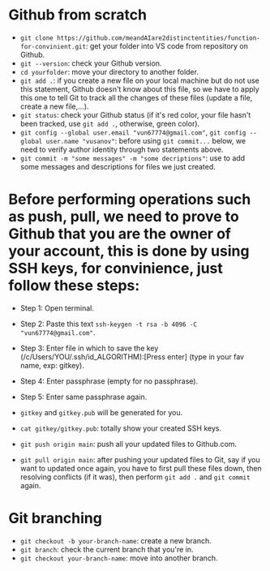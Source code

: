 # Github from scratch
- `git clone https://github.com/meandAIare2distinctentities/function-for-convinient.git`: get your folder into VS code from repository on Github.
- `git --version`: check your Github version.
- `cd yourfolder`: move your directory to another folder.
- `git add .`: if you create a new file on your local machine but do not use this statement, Github doesn't know about this file, so we have to apply this one to tell Git to track all the changes of these files (update a file, create a new file,...).
- `git status`: check your Github status (if it's red color, your file hasn't been tracked, use `git add .`, otherwise, green color).
- `git config --global user.email "vun67774@gmail.com"`, `git config --global user.name "vusanov"`: before using `git commit...` below, we need to verify author identity through two statements above.
- `git commit -m "some messages" -m "some decriptions"`: use to add some messages and descriptions for files we just created.

# Before performing operations such as push, pull, we need to prove to Github that you are the owner of your account, this is done by using SSH keys, for convinience, just follow these steps:
- Step 1: Open terminal.
- Step 2: Paste this text `ssh-keygen -t rsa -b 4096 -C "vun67774@gmail.com"`.
- Step 3: Enter file in which to save the key (/c/Users/YOU/.ssh/id_ALGORITHM):[Press enter] (type in your fav name, exp: gitkey).
- Step 4: Enter passphrase (empty for no passphrase).
- Step 5: Enter same passphrase again.
- `gitkey` and `gitkey.pub` will be generated for you.
- `cat gitkey/gitkey.pub`: totally show your created SSH keys.

- `git push origin main`: push all your updated files to Github.com. 
- `git pull origin main`: after pushing your updated files to Git, say if you want to updated once again, you have to first pull these files down, then resolving conflicts (if it was), then perform `git add .` and `git commit` again. 

# Git branching
- `git checkout -b your-branch-name`: create a new branch.
- `git branch`: check the current branch that you're in.
- `git checkout your-branch-name`: move into another branch.

